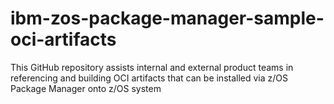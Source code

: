 # ibm-zos-package-manager-sample-oci-artifacts
This GitHub repository assists internal and external product teams in referencing and building OCI artifacts that can be installed via z/OS Package Manager onto z/OS system
